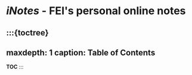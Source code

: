 *iNotes* - FEI's personal online notes
=====================================

:::{toctree}
---
maxdepth: 1
caption: Table of Contents
---

__TOC__
:::